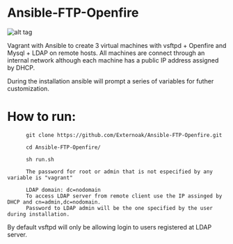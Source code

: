 # Ansible-FTP-Openfire

![alt tag](http://i.imgur.com/hBQ3rjP.png)

Vagrant with Ansible to create 3 virtual machines with vsftpd + Openfire and Mysql + LDAP on remote hosts. All machines are connect through an internal network although each machine has a public IP address assigned by DHCP.

During the installation ansible will prompt a series of variables for futher customization.

# How to run:

          git clone https://github.com/Externoak/Ansible-FTP-Openfire.git
          
          cd Ansible-FTP-Openfire/
          
          sh run.sh
          
          The password for root or admin that is not especified by any variable is "vagrant"
          
          LDAP domain: dc=nodomain
          To access LDAP server from remote client use the IP assinged by DHCP and cn=admin,dc=nodomain. 
          Password to LDAP admin will be the one specified by the user during installation.
          

By default vsftpd will only be allowing login to users registered at LDAP server.

